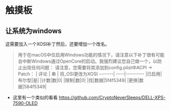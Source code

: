 # 触摸板
## 让系统为windows
这需要加入一个XOSI补丁然后，还要增加一个改名。
> 用于在macOS中仅启用Windows功能的情况下，请注意以下补丁很有可能会中断Windows通过OpenCore的启动。我强烈建议您自己做一个，以防止出现任何问题：
> 请注意，您需要将其添加到config.plist中ACPI -> Patch：
> | 评论 |	串	| 将_OSI更改为XOSI
> -------| ----|---------
> |已启用|布尔型|是|
> |计数|数|0|
> |限制|数|0|
> |找|数据|5f4f5349|
> |更换|数据|584f5349|

* 这里有一个类似的看看
https://github.com/CryptoNeverSleeps/DELL-XPS-7590-OLED